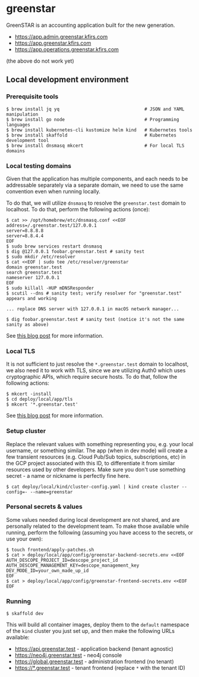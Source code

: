 # greenstar

GreenSTAR is an accounting application built for the new generation.

- https://app.admin.greenstar.kfirs.com
- https://app.greenstar.kfirs.com
- https://app.operations.greenstar.kfirs.com

(the above do not work yet)

## Local development environment

### Prerequisite tools

```shell
$ brew install jq yq                                # JSON and YAML manipulation
$ brew install go node                              # Programming languages 
$ brew install kubernetes-cli kustomize helm kind   # Kubernetes tools
$ brew install skaffold                             # Kubernetes development tool
$ brew install dnsmasq mkcert                       # For local TLS domains
```

### Local testing domains

Given that the application has multiple components, and each needs to be addressable separately via a separate domain,
we need to use the same convention even when running locally.

To do that, we will utilize `dnsmasq` to resolve the `greenstar.test` domain to localhost. To do that, perform the
following actions (once):

```shell
$ cat >> /opt/homebrew/etc/dnsmasq.conf <<EOF
address=/.greenstar.test/127.0.0.1
server=8.8.8.8
server=8.8.4.4
EOF
$ sudo brew services restart dnsmasq
$ dig @127.0.0.1 foobar.greenstar.test # sanity test
$ sudo mkdir /etc/resolver
$ cat <<EOF | sudo tee /etc/resolver/greenstar
domain greenstar.test
search greenstar.test
nameserver 127.0.0.1
EOF
$ sudo killall -HUP mDNSResponder
$ scutil --dns # sanity test; verify resolver for "greenstar.test" appears and working

... replace DNS server with 127.0.0.1 in macOS network manager...

$ dig foobar.greenstar.test # sanity test (notice it's not the same sanity as above)
```

See [this blog post](https://mjpitz.com/blog/2020/10/21/local-ingress-domains-kind/) for more information.

### Local TLS

It is not sufficient to just resolve the `*.greenstar.test` domain to localhost, we also need it to work with TLS, since
we are utilizing Auth0 which uses cryptographic APIs, which require secure hosts. To do that, follow the following
actions:

```shell
$ mkcert -install
$ cd deploy/local/app/tls
$ mkcert '*.greenstar.test'
```

See [this blog post](https://web.dev/how-to-use-local-https/) for more information.

### Setup cluster

Replace the relevant values with something representing you, e.g. your local username, or something similar. The app
(when in dev mode) will create a few transient resources (e.g. Cloud Pub/Sub topics, subscriptions, etc) in the GCP
project associated with this ID, to differentiate it from similar resources used by other developers. Make sure you
don't use something secret - a name or nickname is perfectly fine here.

```shell
$ cat deploy/local/kind/cluster-config.yaml | kind create cluster --config=- --name=greenstar
```

### Personal secrets & values

Some values needed during local development are not shared, and are personally related to the development team. To make
those available while running, perform the following (assuming you have access to the secrets, or use your own):

```shell
$ touch frontend/apply-patches.sh
$ cat > deploy/local/app/config/greenstar-backend-secrets.env <<EOF
AUTH_DESCOPE_PROJECT_ID=descope_project_id
AUTH_DESCOPE_MANAGEMENT_KEY=descope_management_key
DEV_MODE_ID=your_own_made_up_id
EOF
$ cat > deploy/local/app/config/greenstar-frontend-secrets.env <<EOF
EOF
```

### Running

```shell
$ skaffold dev
```

This will build all container images, deploy them to the `default` namespace of the `kind` cluster you just set up, and
then make the following URLs available:

- https://api.greenstar.test - application backend (tenant agnostic)
- https://neo4j.greenstar.test - neo4j console
- https://global.greenstar.test - administration frontend (no tenant)
- [https://*.greenstar.test](https://*.greenstar.test) - tenant frontend (replace `*` with the tenant ID)
